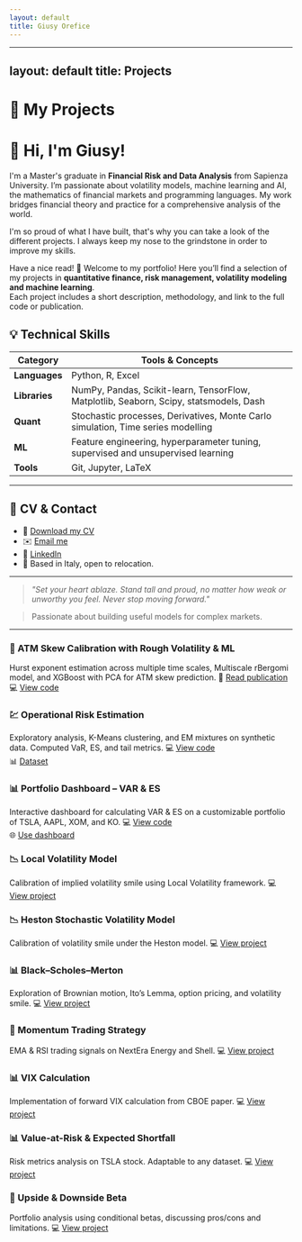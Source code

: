 ```yaml
---
layout: default
title: Giusy Orefice
---
```

---
layout: default
title: Projects
---

# 🚀 My Projects
# 👋 Hi, I'm Giusy!

I'm a Master's graduate in **Financial Risk and Data Analysis** from Sapienza University. I’m passionate about volatility models, machine learning and AI, the mathematics of financial markets and programming languages. My work bridges financial theory and practice for a comprehensive analysis of the world.

I'm so proud of what I have built, that's why you can take a look of the different projects.
I always keep my nose to the grindstone in order to improve my skills.

Have a nice read! 🧡
Welcome to my portfolio! Here you’ll find a selection of my projects in **quantitative finance, risk management, volatility modeling and machine learning**.  
Each project includes a short description, methodology, and link to the full code or publication.

## 💡 Technical Skills

| Category       | Tools & Concepts |
|----------------|------------------|
| **Languages**  | Python, R, Excel|
| **Libraries**  | NumPy, Pandas, Scikit-learn, TensorFlow, Matplotlib, Seaborn, Scipy, statsmodels, Dash|
| **Quant**      | Stochastic processes, Derivatives, Monte Carlo simulation, Time series modelling |
| **ML**         | Feature engineering, hyperparameter tuning, supervised and unsupervised learning |
| **Tools**      | Git, Jupyter, LaTeX |

---

## 📄 CV & Contact

- 📃 [Download my CV](https://github.com/yukigiusy/yukigiusy/blob/main/Giuseppina_Orefice_CV_Analyst_Pro%20(5).pdf)
- ✉️ [Email me](oreficegiusy01@gmail.com)
- 💼 [LinkedIn](https://www.linkedin.com/me?trk=p_mwlite_profile_view-secondary_nav)
- 📍 Based in Italy, open to relocation.

---

> _"Set your heart ablaze. Stand tall and proud, no matter how weak or unworthy you feel. Never stop moving forward."_


> Passionate about building useful models for complex markets.
---

<div class="projects-grid">

<div class="project-card">
<h3>🧠 ATM Skew Calibration with Rough Volatility & ML</h3>
<p>
Hurst exponent estimation across multiple time scales, Multiscale rBergomi model, and XGBoost with PCA for ATM skew prediction.  
📄 <a href="https://papers.ssrn.com/sol3/papers.cfm?abstract_id=5369191" target="_blank">Read publication</a><br>
💻 <a href="https://github.com/yukigiusy/My-researches/blob/main/Thesis.ipynb" target="_blank">View code</a>
</p>
</div>

<div class="project-card">
<h3>💹 Operational Risk Estimation</h3>
<p>
Exploratory analysis, K-Means clustering, and EM mixtures on synthetic data. Computed VaR, ES, and tail metrics.  
💻 <a href="https://github.com/yukigiusy/My-researches/blob/main/Operational_risk_estimation.ipynb" target="_blank">View code</a><br>
📊 <a href="https://github.com/yukigiusy/My-researches/blob/main/operational_risk_full.csv" target="_blank">Dataset</a>
</p>
</div>

<div class="project-card">
<h3>📊 Portfolio Dashboard – VAR & ES</h3>
<p>
Interactive dashboard for calculating VAR & ES on a customizable portfolio of TSLA, AAPL, XOM, and KO.  
💻 <a href="https://github.com/yukigiusy/Dashboards/blob/main/VAR_and_ES_dashboard%20(1).ipynb" target="_blank">View code</a><br>
🌐 <a href="https://518279d1c2d8.ngrok-free.app/" target="_blank">Use dashboard</a>
</p>
</div>

<div class="project-card">
<h3>📉 Local Volatility Model</h3>
<p>
Calibration of implied volatility smile using Local Volatility framework.  
💻 <a href="https://github.com/yukigiusy/My-researches/blob/main/Local_volatility.ipynb" target="_blank">View project</a>
</p>
</div>

<div class="project-card">
<h3>📉 Heston Stochastic Volatility Model</h3>
<p>
Calibration of volatility smile under the Heston model.  
💻 <a href="https://github.com/yukigiusy/My-researches/blob/main/Stochastic_volatility%20(1).ipynb" target="_blank">View project</a>
</p>
</div>

<div class="project-card">
<h3>📊 Black–Scholes–Merton</h3>
<p>
Exploration of Brownian motion, Ito’s Lemma, option pricing, and volatility smile.  
💻 <a href="https://github.com/yukigiusy/My-researches/blob/main/BSM_diving_into_Brownian_motion%2C_Ito's_lemma_and_stock_prices.ipynb" target="_blank">View project</a>
</p>
</div>

<div class="project-card">
<h3>🌸 Momentum Trading Strategy</h3>
<p>
EMA & RSI trading signals on NextEra Energy and Shell.  
💻 <a href="https://github.com/yukigiusy/My-researches/blob/main/Momentum_energy_markets.ipynb" target="_blank">View project</a>
</p>
</div>

<div class="project-card">
<h3>📊 VIX Calculation</h3>
<p>
Implementation of forward VIX calculation from CBOE paper.  
💻 <a href="https://github.com/yukigiusy/My-researches/blob/main/modelling_vix.ipynb" target="_blank">View project</a>
</p>
</div>

<div class="project-card">
<h3>📊 Value-at-Risk & Expected Shortfall</h3>
<p>
Risk metrics analysis on TSLA stock. Adaptable to any dataset.  
💻 <a href="https://github.com/yukigiusy/My-researches/blob/main/VAR_%20(1).ipynb" target="_blank">View project</a>
</p>
</div>

<div class="project-card">
<h3>🧪 Upside & Downside Beta</h3>
<p>
Portfolio analysis using conditional betas, discussing pros/cons and limitations.  
💻 <a href="https://github.com/yukigiusy/University-projects/blob/main/Upside_and_downside_beta.ipynb" target="_blank">View project</a>
</p>
</div>

</div>

